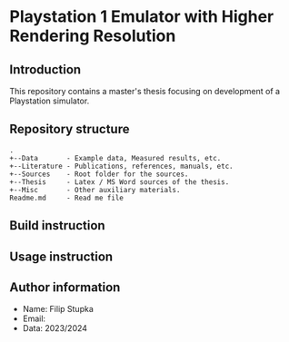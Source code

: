# Playstation 1 Emulator with Higher Rendering Resolution

## Introduction

This repository contains a master's thesis focusing on development of a Playstation simulator.

## Repository structure

    .
    +--Data       - Example data, Measured results, etc.
    +--Literature - Publications, references, manuals, etc.
    +--Sources    - Root folder for the sources.
    +--Thesis     - Latex / MS Word sources of the thesis.
    +--Misc       - Other auxiliary materials.
    Readme.md     - Read me file


## Build instruction


## Usage instruction


## Author information

 * Name: Filip Stupka 
 * Email:
 * Data: 2023/2024

